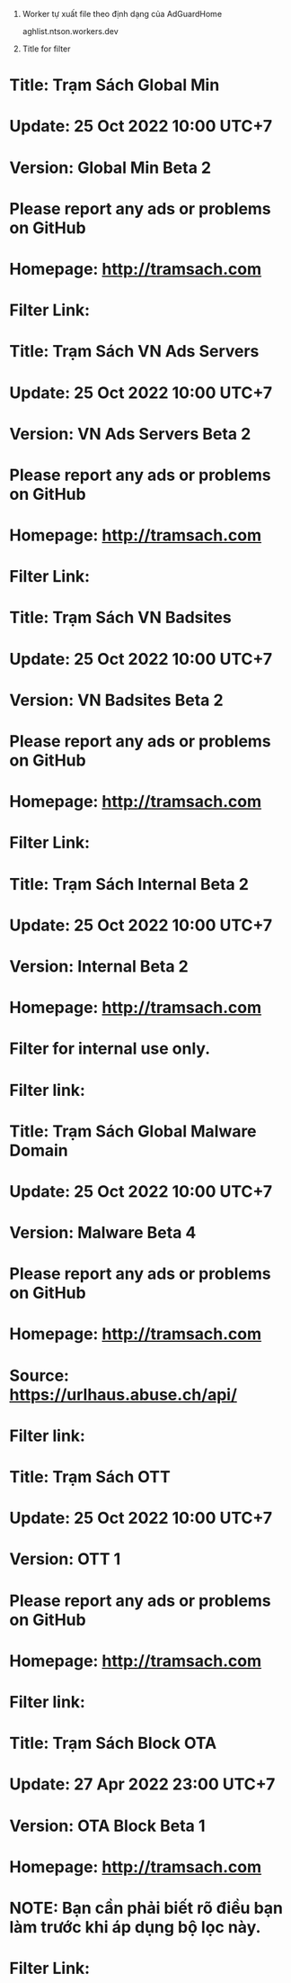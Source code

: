 1. Worker tự xuất file theo định dạng của AdGuardHome

    aghlist.ntson.workers.dev

2. Title for filter

# Title: Trạm Sách Global Min
# Update: 25 Oct 2022 10:00 UTC+7
# Version: Global Min Beta 2
# Please report any ads or problems on GitHub
# Homepage: http://tramsach.com
# Filter Link: 


# Title: Trạm Sách VN Ads Servers
# Update: 25 Oct 2022 10:00 UTC+7
# Version: VN Ads Servers Beta 2
# Please report any ads or problems on GitHub
# Homepage: http://tramsach.com
# Filter Link: 

# Title: Trạm Sách VN Badsites
# Update: 25 Oct 2022 10:00 UTC+7
# Version: VN Badsites Beta 2
# Please report any ads or problems on GitHub
# Homepage: http://tramsach.com
# Filter Link: 

# Title: Trạm Sách Internal Beta 2
# Update: 25 Oct 2022 10:00 UTC+7
# Version: Internal Beta 2
# Homepage: http://tramsach.com
# Filter for internal use only.
# Filter link:

# Title: Trạm Sách Global Malware Domain
# Update: 25 Oct 2022 10:00 UTC+7
# Version: Malware Beta 4
# Please report any ads or problems on GitHub
# Homepage: http://tramsach.com
# Source: https://urlhaus.abuse.ch/api/
# Filter link:

# Title: Trạm Sách OTT
# Update: 25 Oct 2022 10:00 UTC+7
# Version: OTT 1
# Please report any ads or problems on GitHub
# Homepage: http://tramsach.com
# Filter link:

# Title: Trạm Sách Block OTA
# Update: 27 Apr 2022 23:00 UTC+7
# Version: OTA Block Beta 1
# Homepage: http://tramsach.com
# NOTE: Bạn cần phải biết rõ điều bạn làm trước khi áp dụng bộ lọc này.
# Filter Link: